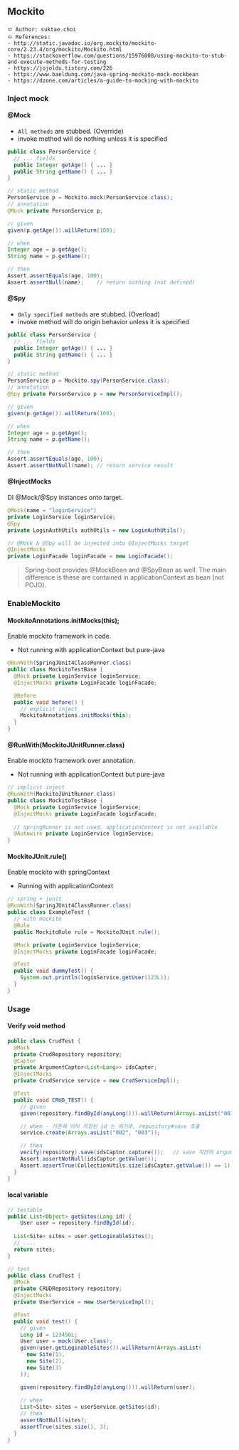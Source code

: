 ## Mockito

```
ㅁ Author: suktae.choi
ㅁ References:
- http://static.javadoc.io/org.mockito/mockito-core/2.23.4/org/mockito/Mockito.html
- https://stackoverflow.com/questions/15976008/using-mockito-to-stub-and-execute-methods-for-testing
- https://jojoldu.tistory.com/226
- https://www.baeldung.com/java-spring-mockito-mock-mockbean
- https://dzone.com/articles/a-guide-to-mocking-with-mockito
```

### Inject mock
#### @Mock
- `All methods` are stubbed. (Override)
- invoke method will do nothing unless it is specified

```java
public class PersonService {
  // ... fields
  public Integer getAge() { ... }
  public String getName() { ... }
}

// static method
PersonService p = Mockito.mock(PersonService.class);
// annotation
@Mock private PersonService p;

// given
given(p.getAge()).willReturn(100);

// when
Integer age = p.getAge();
String name = p.getName();

// then
Assert.assertEquals(age, 100);
Assert.assertNull(name);	// return nothing (not defined)
```

#### @Spy
- `Only specified methods` are stubbed. (Overload)
- invoke method will do origin behavior unless it is specified

```java
public class PersonService {
  // ... fields
  public Integer getAge() { ... }
  public String getName() { ... }
}

// static method
PersonService p = Mockito.spy(PersonService.class);
// annotation
@Spy private PersonService p = new PersonServiceImpl();

// given
given(p.getAge()).willReturn(100);

// when
Integer age = p.getAge();
String name = p.getName();

// then
Assert.assertEquals(age, 100);
Assert.assertNotNull(name);	// return service result
```

#### @InjectMocks
DI @Mock/@Spy instances onto target.

```java
@Mock(name = "loginService")
private LoginService loginService;
@Spy
private LoginAuthUtils authUtils = new LoginAuthUtils();

// @Mock & @Spy will be injected into @InjectMocks target
@InjectMocks
private LoginFacade loginFacade = new LoginFacade();
```

> Spring-boot provides @MockBean and @SpyBean as well. The main difference is these are contained in applicationContext as bean (not POJO).

### EnableMockito

#### MockitoAnnotations.initMocks(this);

Enable mockito framework in code.

- Not running with applicationContext but pure-java

```java
@RunWith(SpringJUnit4ClassRunner.class)
public class MockitoTestBase {
  @Mock private LoginService loginService;
  @InjectMocks private LoginFacade loginFacade;

  @Before
  public void before() {
    // explicit inject
    MockitoAnnotations.initMocks(this);
  }
}
```

#### @RunWith(MockitoJUnitRunner.class)

Enable mockito framework over annotation.

- Not running with applicationContext but pure-java

```java
// implicit inject
@RunWith(MockitoJUnitRunner.class)
public class MockitoTestBase {
  @Mock private LoginService loginService;
  @InjectMocks private LoginFacade loginFacade;
  
  // springRunner is not used. applicationContext is not available
  @Autowire private LoginService loginService;
}
```

#### MockitoJUnit.rule()

Enable mockito with springContext

- Running with applicationContext

```java
// spring + junit
@RunWith(SpringJUnit4ClassRunner.class)
public class ExampleTest {
  // with mockito
  @Rule
  public MockitoRule rule = MockitoJUnit.rule();

  @Mock private LoginService loginService;
  @InjectMocks private LoginFacade loginFacade;

  @Test
  public void dummyTest() {
    System.out.println(loginService.getUser(123L));
  }
}
```

### Usage

#### Verify void method

```java
public class CrudTest {
  @Mock
  private CrudRepository repository;
  @Captor
  private ArgumentCaptor<List<Long>> idsCaptor;
  @InjectMocks
  private CrudService service = new CrudServiceImpl();

  @Test
  public void CRUD_TEST() {
    // given
    given(repository.findById(anyLong())).willReturn(Arrays.asList("001", "002"));

    // when - 기존에 이미 저장된 id 는 제거후, repository#save 호출
    service.create(Arrays.asList("002", "003"));

    // then
    verify(repository).save(idsCaptor.capture());   // save 직전의 argument 를 captor 한다.
    Assert.assertNotNull(idsCaptor.getValue());
    Assert.assertTrue(CollectionUtils.size(idsCaptor.getValue()) == 1); // "003"
  }
}
```

#### local variable

```java
// testable
public List<Object> getSites(Long id) {
	User user = repository.findById(id);
  
  List<Site> sites = user.getLoginableSites();
  // .... 
  return sites;
}

// test
public class CrudTest {
  @Mock
  private CRUDRepository repository;
  @InjectMocks
  private UserService = new UserServiceImpl();

  @Test
  public void test() {
    // given
    Long id = 123456L;
    User user = mock(User.class);
    given(user.getLoginableSites()).willReturn(Arrays.asList(
      new Site(1),
      new Site(2),
      new Site(3)
    ));

    given(repository.findById(anyLong())).willReturn(user);
    
    // when
    List<Site> sites = userService.getSites(id);
    // then
    assertNotNull(sites);
    assertTrue(sites.size(), 3);
  }
}
```
